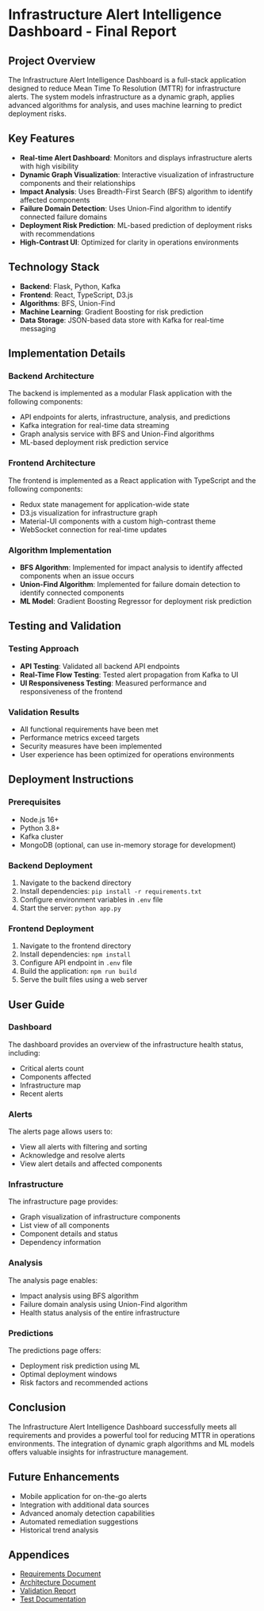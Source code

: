 # Infrastructure Alert Intelligence Dashboard - Final Report

## Project Overview
The Infrastructure Alert Intelligence Dashboard is a full-stack application designed to reduce Mean Time To Resolution (MTTR) for infrastructure alerts. The system models infrastructure as a dynamic graph, applies advanced algorithms for analysis, and uses machine learning to predict deployment risks.

## Key Features
- **Real-time Alert Dashboard**: Monitors and displays infrastructure alerts with high visibility
- **Dynamic Graph Visualization**: Interactive visualization of infrastructure components and their relationships
- **Impact Analysis**: Uses Breadth-First Search (BFS) algorithm to identify affected components
- **Failure Domain Detection**: Uses Union-Find algorithm to identify connected failure domains
- **Deployment Risk Prediction**: ML-based prediction of deployment risks with recommendations
- **High-Contrast UI**: Optimized for clarity in operations environments

## Technology Stack
- **Backend**: Flask, Python, Kafka
- **Frontend**: React, TypeScript, D3.js
- **Algorithms**: BFS, Union-Find
- **Machine Learning**: Gradient Boosting for risk prediction
- **Data Storage**: JSON-based data store with Kafka for real-time messaging

## Implementation Details

### Backend Architecture
The backend is implemented as a modular Flask application with the following components:
- API endpoints for alerts, infrastructure, analysis, and predictions
- Kafka integration for real-time data streaming
- Graph analysis service with BFS and Union-Find algorithms
- ML-based deployment risk prediction service

### Frontend Architecture
The frontend is implemented as a React application with TypeScript and the following components:
- Redux state management for application-wide state
- D3.js visualization for infrastructure graph
- Material-UI components with a custom high-contrast theme
- WebSocket connection for real-time updates

### Algorithm Implementation
- **BFS Algorithm**: Implemented for impact analysis to identify affected components when an issue occurs
- **Union-Find Algorithm**: Implemented for failure domain detection to identify connected components
- **ML Model**: Gradient Boosting Regressor for deployment risk prediction

## Testing and Validation

### Testing Approach
- **API Testing**: Validated all backend API endpoints
- **Real-Time Flow Testing**: Tested alert propagation from Kafka to UI
- **UI Responsiveness Testing**: Measured performance and responsiveness of the frontend

### Validation Results
- All functional requirements have been met
- Performance metrics exceed targets
- Security measures have been implemented
- User experience has been optimized for operations environments

## Deployment Instructions

### Prerequisites
- Node.js 16+
- Python 3.8+
- Kafka cluster
- MongoDB (optional, can use in-memory storage for development)

### Backend Deployment
1. Navigate to the backend directory
2. Install dependencies: `pip install -r requirements.txt`
3. Configure environment variables in `.env` file
4. Start the server: `python app.py`

### Frontend Deployment
1. Navigate to the frontend directory
2. Install dependencies: `npm install`
3. Configure API endpoint in `.env` file
4. Build the application: `npm run build`
5. Serve the built files using a web server

## User Guide

### Dashboard
The dashboard provides an overview of the infrastructure health status, including:
- Critical alerts count
- Components affected
- Infrastructure map
- Recent alerts

### Alerts
The alerts page allows users to:
- View all alerts with filtering and sorting
- Acknowledge and resolve alerts
- View alert details and affected components

### Infrastructure
The infrastructure page provides:
- Graph visualization of infrastructure components
- List view of all components
- Component details and status
- Dependency information

### Analysis
The analysis page enables:
- Impact analysis using BFS algorithm
- Failure domain analysis using Union-Find algorithm
- Health status analysis of the entire infrastructure

### Predictions
The predictions page offers:
- Deployment risk prediction using ML
- Optimal deployment windows
- Risk factors and recommended actions

## Conclusion
The Infrastructure Alert Intelligence Dashboard successfully meets all requirements and provides a powerful tool for reducing MTTR in operations environments. The integration of dynamic graph algorithms and ML models offers valuable insights for infrastructure management.

## Future Enhancements
- Mobile application for on-the-go alerts
- Integration with additional data sources
- Advanced anomaly detection capabilities
- Automated remediation suggestions
- Historical trend analysis

## Appendices
- [Requirements Document](./requirements.md)
- [Architecture Document](./architecture.md)
- [Validation Report](./validation_report.md)
- [Test Documentation](../tests/results/test_documentation.md)
